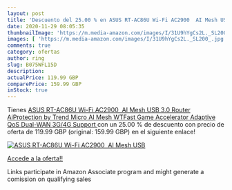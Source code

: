 ```yaml
---
layout: post
title: 'Descuento del 25.00 % en ASUS RT-AC86U Wi-Fi AC2900  AI Mesh USB '
date: 2020-11-29 08:05:35
thumbnailImage: 'https://m.media-amazon.com/images/I/31U9hYgCs2L._SL200_.jpg'
images: [ 'https://m.media-amazon.com/images/I/31U9hYgCs2L._SL200_.jpg' ]
comments: true
category: ofertas
author: ring
slug: B075WFL15D
description:
actualPrice: 119.99 GBP
comparePrice: 159.99 GBP
inStock: true
---
```


Tienes [ASUS RT-AC86U Wi-Fi AC2900  AI Mesh USB 3.0 Router  AiProtection by Trend Micro  AI Mesh  WTFast Game Accelerator Adaptive QoS  Dual-WAN 3G/4G Support ](https://www.amazon.co.uk/dp/B075WFL15D/?tag=tolees0a-21) con un 25.00 % de descuento con precio de oferta de 119.99 GBP (original: 159.99 GBP) en el siguiente enlace!

[![ASUS RT-AC86U Wi-Fi AC2900  AI Mesh USB ](https://m.media-amazon.com/images/I/31U9hYgCs2L._SL200_.jpg)](https://www.amazon.co.uk/dp/B075WFL15D/?tag=tolees0a-21)

[Accede a la oferta!!](https://www.amazon.co.uk/dp/B075WFL15D/?tag=tolees0a-21)

Links participate in Amazon Associate program and might generate a comission on qualifying sales


